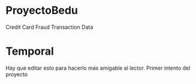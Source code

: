 # ProyectoBedu
Credit Card Fraud Transaction Data

# Temporal
Hay que editar esto para hacerlo más amigable al lector.
Primer intento del proyecto
